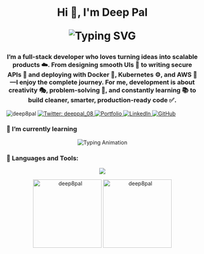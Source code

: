 <h1 align="center">Hi 👋, I'm Deep Pal <p align="center font-bold">
  <img src="https://readme-typing-svg.herokuapp.com?font=Fira+Code&size=26&duration=3000&pause=1000&center=true&vCenter=true&width=800&height=40&lines=Full+Stack+Web+Developer" alt="Typing SVG" />
</p> </h1>

<h3 align="center">
I’m a full-stack developer who loves turning ideas into scalable products ☁️.  
From designing smooth UIs 🎨 to writing secure APIs 🔐 and deploying with Docker 🐳, Kubernetes ⚙, and AWS 🚀—I enjoy the complete journey.  
For me, development is about creativity 🎭, problem-solving 🧠, and constantly learning 📚 to build cleaner, smarter, production-ready code ✅.
</h3>

<p align="left">
  <!-- Profile Views -->
  <img src="https://komarev.com/ghpvc/?username=deep8pal&label=Profile%20views&color=0e75b6&style=flat" alt="deep8pal" />

  <!-- Twitter -->
  <a href="https://twitter.com/deeppal_08" target="_blank">
    <img src="https://img.shields.io/twitter/follow/deeppal_08?logo=twitter&style=for-the-badge" alt="Twitter: deeppal_08" />
  </a>

  <!-- Portfolio -->
  <a href="https://your-portfolio-link.com" target="_blank">
    <img src="https://img.shields.io/badge/Portfolio-%2300C7B7.svg?&style=for-the-badge&logo=vercel&logoColor=white" alt="Portfolio" />
  </a>

  <!-- LinkedIn -->
  <a href="https://www.linkedin.com/in/yourlinkedin/" target="_blank">
    <img src="https://img.shields.io/badge/LinkedIn-%230077B5.svg?&style=for-the-badge&logo=linkedin&logoColor=white" alt="LinkedIn" />
  </a>

  <!-- GitHub -->
  <a href="https://github.com/deep8pal" target="_blank">
    <img src="https://img.shields.io/badge/GitHub-100000?style=for-the-badge&logo=github&logoColor=white" alt="GitHub" />
  </a>
</p>


<h3 align="left">🌱 I’m currently learning</h3>
<p align="center">
  <img src="https://readme-typing-svg.herokuapp.com?font=Fira+Code&weight=600&pause=1000&color=00ADEF&width=500&lines=Learning+Cloud+%26+DevOps;Docker+·+AWS+·+CI%2FCD+·+Kubernetes" alt="Typing Animation" />
</p>


<h3 align="left">🚀 Languages and Tools:</h3>

<p align="center">
  <!-- Skillicons banner -->
  <img src="https://skillicons.dev/icons?i=aws,bootstrap,css,discord,django,docker,express,figma,firebase,git,graphql,html,js,kubernetes,linux,mongodb,mysql,nodejs,postgres,postman,python,prisma,react,redux,tailwind,ts,vscode,vite" />
</p>

<p align="center">
  <img src="https://github-readme-stats.vercel.app/api?username=deep8pal&show_icons=true&locale=en" alt="deep8pal" height="180" />
  <img src="https://github-readme-streak-stats.herokuapp.com/?user=deep8pal" alt="deep8pal" height="180" />
</p>

